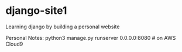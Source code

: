 # django-site1
Learning django by building a personal website

Personal Notes:
    python3 manage.py runserver 0.0.0.0:8080  # on AWS Cloud9